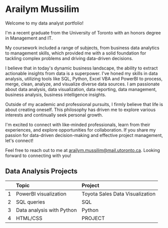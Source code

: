 # Arailym Mussilim
Welcome to my data analyst portfolio!

I'm a recent graduate from the University of Toronto with an honors degree in Management and IT.  

My coursework included a range of subjects, from business data analytics to management skills, which provided me with a solid foundation for tackling complex problems and driving data-driven decisions.  
  
I believe that in today's dynamic business landscape, the ability to extract actionable insights from data is a superpower. I've honed my skills in data analysis, utilizing tools like SQL, Python, Excel VBA and PowerBI to process, merge, clean, analyze, and visualize diverse data sources. I am passionate about data analysis, data visualization, data reporting, data management, business analysis, business intelligence insights.  
  
Outside of my academic and professional pursuits, I firmly believe that life is about creating oneself. This philosophy has driven me to explore various interests and continually seek personal growth.  
  
I'm excited to connect with like-minded professionals, learn from their experiences, and explore opportunities for collaboration. If you share my passion for data-driven decision-making and effective project management, let's connect!  
  
Feel free to reach out to me at [arailym.mussilim@mail.utoronto.ca](mailto:arailym.mussilim@mail.utoronto.ca). Looking forward to connecting with you!

## Data Analysis Projects 
|        | Topic         | Project |
|:-------------|:------------------|:------|
| 1 | PowerBI visualization | Toyota Sales Data Visualization  |
| 2 | SQL queries   | SQL  |
| 3 | Data analysis with Python      | Python   |
| 4 | HTML/CSS | PROJECT  |


